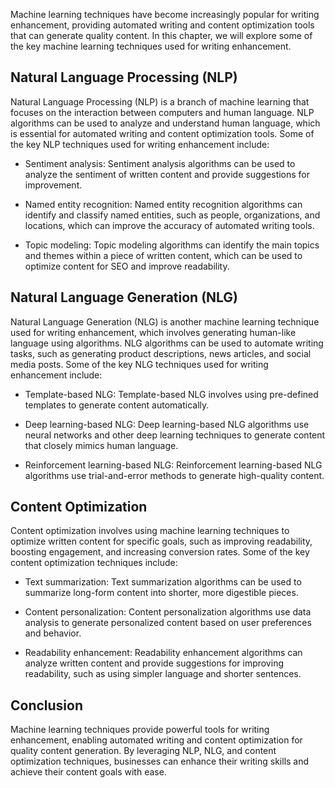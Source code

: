
Machine learning techniques have become increasingly popular for writing enhancement, providing automated writing and content optimization tools that can generate quality content. In this chapter, we will explore some of the key machine learning techniques used for writing enhancement.

Natural Language Processing (NLP)
---------------------------------

Natural Language Processing (NLP) is a branch of machine learning that focuses on the interaction between computers and human language. NLP algorithms can be used to analyze and understand human language, which is essential for automated writing and content optimization tools. Some of the key NLP techniques used for writing enhancement include:

* Sentiment analysis: Sentiment analysis algorithms can be used to analyze the sentiment of written content and provide suggestions for improvement.

* Named entity recognition: Named entity recognition algorithms can identify and classify named entities, such as people, organizations, and locations, which can improve the accuracy of automated writing tools.

* Topic modeling: Topic modeling algorithms can identify the main topics and themes within a piece of written content, which can be used to optimize content for SEO and improve readability.

Natural Language Generation (NLG)
---------------------------------

Natural Language Generation (NLG) is another machine learning technique used for writing enhancement, which involves generating human-like language using algorithms. NLG algorithms can be used to automate writing tasks, such as generating product descriptions, news articles, and social media posts. Some of the key NLG techniques used for writing enhancement include:

* Template-based NLG: Template-based NLG involves using pre-defined templates to generate content automatically.

* Deep learning-based NLG: Deep learning-based NLG algorithms use neural networks and other deep learning techniques to generate content that closely mimics human language.

* Reinforcement learning-based NLG: Reinforcement learning-based NLG algorithms use trial-and-error methods to generate high-quality content.

Content Optimization
--------------------

Content optimization involves using machine learning techniques to optimize written content for specific goals, such as improving readability, boosting engagement, and increasing conversion rates. Some of the key content optimization techniques include:

* Text summarization: Text summarization algorithms can be used to summarize long-form content into shorter, more digestible pieces.

* Content personalization: Content personalization algorithms use data analysis to generate personalized content based on user preferences and behavior.

* Readability enhancement: Readability enhancement algorithms can analyze written content and provide suggestions for improving readability, such as using simpler language and shorter sentences.

Conclusion
----------

Machine learning techniques provide powerful tools for writing enhancement, enabling automated writing and content optimization for quality content generation. By leveraging NLP, NLG, and content optimization techniques, businesses can enhance their writing skills and achieve their content goals with ease.
